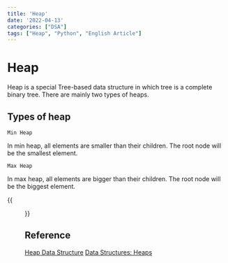 ```yaml
---
title: 'Heap'
date: '2022-04-13'
categories: ["DSA"]
tags: ["Heap", "Python", "English Article"]
---
```


# Heap

Heap is a special Tree-based data structure in which tree is a complete binary tree.
There are mainly two types of heaps.

## Types of heap

`Min Heap`

In min heap, all elements are smaller than their children. The root node will be the smallest element.

`Max Heap`

In max heap, all elements are bigger than their children. The root node will be the biggest element.

{{<figure src="./minmax_heap.png" alt="Query Suggestion" width="100%">}}

## Reference

[Heap Data Structure](https://www.geeksforgeeks.org/heap-data-structure/)
[Data Structures: Heaps](<https://www.youtube.com/watch?v=t0Cq6tVNRBA>)
